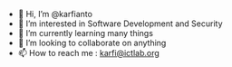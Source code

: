 - 👋 Hi, I’m @karfianto
- 👀 I’m interested in Software Development and Security
- 🌱 I’m currently learning many things
- 💞️ I’m looking to collaborate on anything
- 📫 How to reach me : karfi@ictlab.org

<!---
karfianto/karfianto is a ✨ special ✨ repository because its `README.md` (this file) appears on your GitHub profile.
You can click the Preview link to take a look at your changes.
--->

